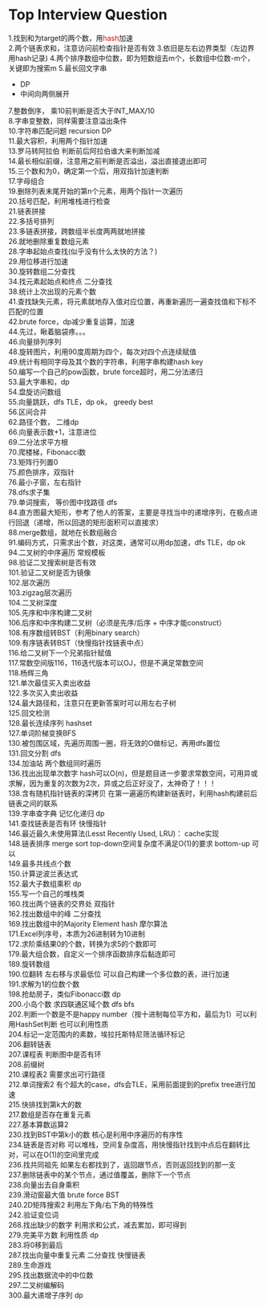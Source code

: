 # Top Interview Question
1.找到和为target的两个数，用<font color="#dd0000">hash</font>加速   
2.两个链表求和，注意访问前检查指针是否有效
3.依旧是左右边界类型（左边界用hash记录)
4.两个排序数组中位数，即为短数组去m个，长数组中位数-m个，关键即为搜索m
5.最长回文字串
  + DP
  + 中间向两侧展开  

7.整数倒序， 乘10前判断是否大于INT_MAX/10   
8.字串变整数，同样需要注意溢出条件   
10.字符串匹配问题 recursion DP  
11.最大容积，利用两个指针加速  
13.罗马转阿拉伯 判断前后阿拉伯谁大来判断加减  
14.最长相似前缀，注意用之前判断是否溢出，溢出直接退出即可  
15.三个数和为0，确定第一个后，用双指针加速判断  
17.字母组合   
19.删除列表末尾开始的第n个元素，用两个指针一次遍历   
20.括号匹配，利用堆栈进行检查   
21.链表拼接   
22.多括号排列   
23.多链表拼接，跨数组半长度两两就地拼接   
26.就地删除重复数组元素   
28.字串起始点查找(似乎没有什么太快的方法？)      
29.用位移进行加速   
30.旋转数组二分查找   
34.找元素起始点和终点 二分查找   
38.统计上次出现的元素个数   
41.查找缺失元素，将元素就地存入值对应位置，再重新遍历一遍查找值和下标不匹配的位置      
42.brute force，dp减少重复运算，加速   
44.先过，瞅着脑袋疼。。。   
46.向量排列序列   
48.旋转图片，利用90度周期为四个，每次对四个点连续赋值   
49.统计有相同字母及其个数的字符串，利用字串构建hash key   
50.编写一个自己的pow函数，brute force超时，用二分法递归   
53.最大字串和，dp   
54.盘旋访问数组      
55.向量跳跃，dfs TLE，dp ok， greedy best   
56.区间合并   
62.路径个数， 二维dp   
66.向量表示数+1，注意进位   
69.二分法求平方根   
70.爬楼梯，Fibonacci数   
73.矩阵行列置0    
75.颜色排序，双指针   
76.最小子窗，左右指针   
78.dfs求子集   
79.单词搜索， 等价图中找路径 dfs      
84.直方图最大矩形，参考了他人的答案，主要是寻找当中的递增序列，在极点进行回退（递增，所以回退的矩形面积可以直接求）   
88.merge数组，就地在长数组融合    
91.编码方式，只需求出个数，对这类，通常可以用dp加速，dfs TLE，dp ok   
94.二叉树的中序遍历 常规模板   
98.验证二叉搜索树是否有效   
101.验证二叉树是否为镜像   
102.层次遍历   
103.zigzag层次遍历   
104.二叉树深度   
105.先序和中序构建二叉树   
106.后序和中序构建二叉树（必须是先序/后序 + 中序才能construct）   
108.有序数组转BST（利用binary search）   
109.有序链表转BST（快慢指针找链表中点）   
116.给二叉树下一个兄弟指针赋值   
117.常数空间版116，116迭代版本可以OJ，但是不满足常数空间   
118.杨辉三角   
121.单次最佳买入卖出收益   
122.多次买入卖出收益   
124.最大路径和，注意只在更新答案时可以用左右子树   
125.回文检测   
128.最长连续序列 hashset   
127.单词阶梯变换BFS   
130.被包围区域，先遍历周围一圈，将无效的O做标记，再用dfs置位   
131.回文分割 dfs   
134.加油站 两个数组同时遍历   
136.找出出现单次数字 hash可以O(n)，但是题目进一步要求常数空间，可用异或求解，因为重复的次数为2次，异或之后正好没了，太神奇了！！！   
138.含有随机指针链表的深拷贝  在第一遍遍历构建新链表时，利用hash构建前后链表之间的联系   
139.字串查字典 记忆化递归 dp   
141.查找链表是否有环 快慢指针   
146.最近最久未使用算法(Lesst Recently Used, LRU)： cache实现   
148.链表排序 merge sort top-down空间复杂度不满足O(1)的要求  bottom-up 可以   
149.最多共线点个数    
150.计算逆波兰表达式    
152.最大子数组乘积 dp   
155.写一个自己的堆栈类   
160.找出两个链表的交界处 双指针   
162.找出数组中的峰 二分查找   
169.找出数组中的Majority Element   hash     摩尔算法   
171.Excel列序号，本质为26进制转为10进制   
172.求阶乘结果0的个数，转换为求5的个数即可   
179.最大组合数，自定义一个排序函数排序后黏连即可      
189.旋转数组   
190.位翻转 左右移与求最低位     可以自己构建一个多位数的表，进行加速   
191.求解为1的位数个数   
198.抢劫房子，类似Fibonacci数 dp   
200.小岛个数   求四联通区域个数   dfs   bfs   
202.判断一个数是不是happy number（按十进制每位平方和，最后为1）可以利用HashSet判断   也可以利用性质  
204.标记一定范围内的素数，埃拉托斯特尼筛法循环标记   
206.翻转链表   
207.课程表    判断图中是否有环   
208.前缀树    
210.课程表2    需要求出可行路径   
212.单词搜索2 有个超大的case，dfs会TLE，采用前面提到的prefix tree进行加速   
215.快排找到第k大的数      
217.数组是否存在重复元素   
227.基本算数运算2   
230.找到BST中第k小的数     核心是利用中序遍历的有序性   
234.链表是否对称    可以堆栈，空间复杂度高，用快慢指针找到中点后在翻转比对，可以在O(1)的空间里完成   
236.找共同祖先    如果左右都找到了，返回跟节点，否则返回找到的那一支   
237.删除链表中的某个节点，通过值覆盖，删除下一个节点   
238.向量出去自身乘积   
239.滑动窗最大值    brute force    BST   
240.2D矩阵搜索2    利用左下角/右下角的特殊性   
242.验证变位词   
268.找出缺少的数字    利用求和公式，减去累加，即可得到   
279.完美平方数    利用性质    dp   
283.将0移到最后   
287.找出向量中重复元素    二分查找    快慢链表   
289.生命游戏   
295.找出数据流中的中位数       
297.二叉树编解码   
300.最大递增子序列 dp   
